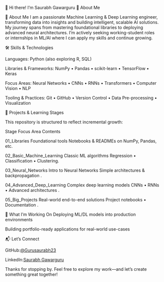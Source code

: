 👋 Hi there! I’m Saurabh Gawarguru
🚀 About Me

🚀 About Me
I am a passionate Machine Learning & Deep Learning engineer, transforming data into insights and building intelligent, scalable AI solutions. My journey spans from mastering foundational libraries to deploying advanced neural architectures. I’m actively seeking working-student roles or internships in ML/AI where I can apply my skills and continue growing.

🛠 Skills & Technologies

Languages: Python (also exploring R, SQL)

Libraries & Frameworks: NumPy • Pandas • scikit-learn • TensorFlow • Keras

Focus Areas: Neural Networks • CNNs • RNNs • Transformers • Computer Vision • NLP

Tooling & Practices: Git • GitHub • Version Control • Data Pre-processing • Visualization

📂 Projects & Learning Stages

This repository is structured to reflect incremental growth:

Stage	Focus Area	Contents

01_Libraries	Foundational tools	Notebooks & READMEs on NumPy, Pandas, etc.

02_Basic_Machine_Learning	Classic ML algorithms	Regression • Classification • Clustering.

03_Neural_Networks	Intro to Neural Networks	Simple architectures & backpropagation .

04_Advanced_Deep_Learning	Complex deep learning models	CNNs • RNNs • Advanced architectures .

05_Big_Projects	Real-world end-to-end solutions	Project notebooks • Documentation .

🔭 What I’m Working On
Deploying ML/DL models into production environments

Building portfolio-ready applications for real-world use-cases

📬 Let’s Connect

GitHub:[@Gurusaurabh23](https://github.com/Gurusaurabh23/Basic_to_Advanced)

LinkedIn:[Saurabh Gawarguru](https://www.linkedin.com/in/saurabh-gawarguru-b146b7385)

Thanks for stopping by. Feel free to explore my work—and let’s create something great together!
